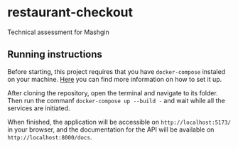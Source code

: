 # restaurant-checkout
Technical assessment for Mashgin

## Running instructions

Before starting, this project requires that you have `docker-compose` 
instaled on your machine. [Here](https://docs.docker.com/compose/install/)
you can find more information on how to set it up.

After cloning the repository, open the terminal and navigate to its folder. Then run the commanf
`docker-compose up --build -` and wait while all the services are initiated. 

When finished, the application will be accessible on `http://localhost:5173/` in your browser, and
the documentation for the API will be available on `http://localhost:8000/docs`.
